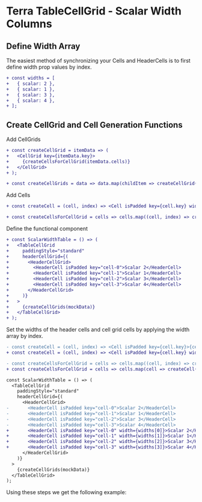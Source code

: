 # Terra TableCellGrid - Scalar Width Columns

## Define Width Array
The easiest method of synchronizing your Cells and HeaderCells is to first define width prop values by index.

```diff
+ const widths = [
+   { scalar: 2 },
+   { scalar: 1 },
+   { scalar: 3 },
+   { scalar: 4 },
+ ];
```

## Create CellGrid and Cell Generation Functions
Add CellGrids

```diff
+ const createCellGrid = itemData => (
+   <CellGrid key={itemData.key}>
+     {createCellsForCellGrid(itemData.cells)}
+   </CellGrid>
+ );

+ const createCellGrids = data => data.map(childItem => createCellGrid(childItem));
```
Add Cells

```diff
+ const createCell = (cell, index) => <Cell isPadded key={cell.key} width={widths[index]}>{cell.title}</Cell>;

+ const createCellsForCellGrid = cells => cells.map((cell, index) => createCell(cell, index));
```
Define the functional component
```diff
+ const ScalarWidthTable = () => (
+   <TableCellGrid
+     paddingStyle="standard"
+     headerCellGrid={(
+       <HeaderCellGrid>
+         <HeaderCell isPadded key="cell-0">Scalar 2</HeaderCell>
+         <HeaderCell isPadded key="cell-1">Scalar 1</HeaderCell>
+         <HeaderCell isPadded key="cell-2">Scalar 3</HeaderCell>
+         <HeaderCell isPadded key="cell-3">Scalar 4</HeaderCell>
+       </HeaderCellGrid>
+     )}
+   >
+     {createCellGrids(mockData)}
+   </TableCellGrid>
+ );
```
Set the widths of the header cells and cell grid cells by applying the width array by index.
```diff
- const createCell = (cell, index) => <Cell isPadded key={cell.key}>{cell.title}</Cell>;
+ const createCell = (cell, index) => <Cell isPadded key={cell.key} width={widths[index]}>{cell.title}</Cell>;

- const createCellsForCellGrid = cells => cells.map((cell, index) => createCell(cell, index));
+ const createCellsForCellGrid = cells => cells.map(cell => createCell(cell));

const ScalarWidthTable = () => (
  <TableCellGrid
    paddingStyle="standard"
    headerCellGrid={(
      <HeaderCellGrid>
-       <HeaderCell isPadded key="cell-0">Scalar 2</HeaderCell>
-       <HeaderCell isPadded key="cell-1">Scalar 1</HeaderCell>
-       <HeaderCell isPadded key="cell-2">Scalar 3</HeaderCell>
-       <HeaderCell isPadded key="cell-3">Scalar 4</HeaderCell>
+       <HeaderCell isPadded key="cell-0" width={widths[0]}>Scalar 2</HeaderCell>
+       <HeaderCell isPadded key="cell-1" width={widths[1]}>Scalar 1</HeaderCell>
+       <HeaderCell isPadded key="cell-2" width={widths[2]}>Scalar 3</HeaderCell>
+       <HeaderCell isPadded key="cell-3" width={widths[3]}>Scalar 4</HeaderCell>
      </HeaderCellGrid>
    )}
  >
    {createCellGrids(mockData)}
  </TableCellGrid>
);
```
Using these steps we get the following example:
